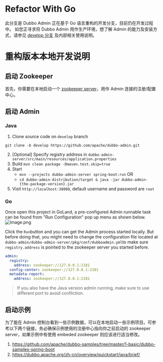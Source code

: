 # Refactor With Go
此分支是 Dubbo Admin 正在基于 Go 语言重构的开发分支，目前仍在开发过程中。
如您正寻求将 Dubbo Admin 用作生产环境，想了解 Admin 的能力及安装方式，请参见 [develop 分支](https://github.com/apache/dubbo-admin/tree/develop#dubbo-admin) 及内部相关使用说明。

# 重构版本本地开发说明
## 启动 Zookeeper
首先，你需要在本地启动一个 [zookeeper server](https://zookeeper.apache.org/doc/current/zookeeperStarted.html)，用作 Admin 连接的注册/配置中心。

## 启动 Admin
### Java

1. Clone source code on `develop` branch
```shell
git clone -b develop https://github.com/apache/dubbo-admin.git
```

2. [Optional] Specify registry address in `dubbo-admin-server/src/main/resources/application.properties`
3. Build `mvn clean package -Dmaven.test.skip=true`
4. Start
   - `mvn --projects dubbo-admin-server spring-boot:run`
     OR
   - `cd dubbo-admin-distribution/target & java -jar dubbo-admin-{the-package-version}.jar`
5. Visit `http://localhost:38080`, default username and password are `root`

### Go
Once open this project in GoLand, a pre-configured Admin runnable task can be found from "Run Configuration" pop up menu as shown below.
![image.png](https://intranetproxy.alipay.com/skylark/lark/0/2023/png/54037/1677484872987-5a568293-74f9-4612-86c9-5c7112f3ac70.png#clientId=u4a56b9a9-a507-4&from=paste&height=165&id=ucdc7d17b&name=image.png&originHeight=330&originWidth=672&originalType=binary&ratio=2&rotation=0&showTitle=false&size=115664&status=done&style=none&taskId=u8b7fff84-e1b5-443a-9068-f67902132e5&title=&width=336)

Click the `Run`button and you can get the Admin process started locally. But before doing that, you might need to change the configuration file located at `dubbo-admin/dubbo-admin-server/pkg/conf/dubboadmin.yml`to make sure `registry.address` is pointed to the zookeeper server you started before.
```yaml
admin:
  registry:
    address: zookeeper://127.0.0.1:2181
  config-center: zookeeper://127.0.0.1:2181
  metadata-report:
    address: zookeeper://127.0.0.1:2181
```

> If you also have the Java version admin running, make sure to use different port to avoid confliction.

## 启动示例
为了能在 Admin 控制台看到一些示例数据，可以在本地启动一些示例项目。可参考以下两个链接，务必确保示例使用的注册中心指向你之前启动的 zookeeper server，如果示例中有使用 embeded zookeeper 则应该进行适当修改。

1. https://github.com/apache/dubbo-samples/tree/master/1-basic/dubbo-samples-spring-boot
2. https://dubbo.apache.org/zh-cn/overview/quickstart/java/brief/